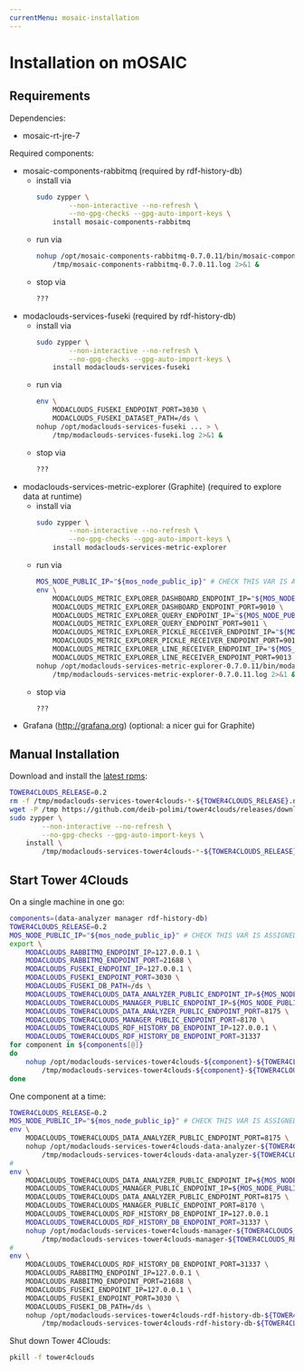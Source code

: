 ```yaml
---
currentMenu: mosaic-installation
---
```


# Installation on mOSAIC

## Requirements
Dependencies:
- mosaic-rt-jre-7

Required components:
- mosaic-components-rabbitmq (required by rdf-history-db)
	* install via
		```bash
		sudo zypper \
				--non-interactive --no-refresh \
				--no-gpg-checks --gpg-auto-import-keys \
			install mosaic-components-rabbitmq
		```
	* run via
		```bash
		nohup /opt/mosaic-components-rabbitmq-0.7.0.11/bin/mosaic-components-rabbitmq--run-component > \
			/tmp/mosaic-components-rabbitmq-0.7.0.11.log 2>&1 &
		```
	* stop via
		```bash
		???
		```
- modaclouds-services-fuseki (required by rdf-history-db)
	* install via
		```bash
		sudo zypper \
				--non-interactive --no-refresh \
				--no-gpg-checks --gpg-auto-import-keys \
			install modaclouds-services-fuseki
		```
	* run via
		```bash
		env \
			MODACLOUDS_FUSEKI_ENDPOINT_PORT=3030 \
			MODACLOUDS_FUSEKI_DATASET_PATH=/ds \
		nohup /opt/modaclouds-services-fuseki ... > \
			/tmp/modaclouds-services-fuseki.log 2>&1 &
		```
	* stop via
		```bash
		???
		```
- modaclouds-services-metric-explorer (Graphite) (required to explore data at runtime)
	* install via
		```bash
		sudo zypper \
				--non-interactive --no-refresh \
				--no-gpg-checks --gpg-auto-import-keys \
			install modaclouds-services-metric-explorer
		```
	* run via
		```bash
		MOS_NODE_PUBLIC_IP="${mos_node_public_ip}" # CHECK THIS VAR IS ASSIGNED
		env \
	        MODACLOUDS_METRIC_EXPLORER_DASHBOARD_ENDPOINT_IP="${MOS_NODE_PUBLIC_IP}" \
	        MODACLOUDS_METRIC_EXPLORER_DASHBOARD_ENDPOINT_PORT=9010 \
	        MODACLOUDS_METRIC_EXPLORER_QUERY_ENDPOINT_IP="${MOS_NODE_PUBLIC_IP}" \
	        MODACLOUDS_METRIC_EXPLORER_QUERY_ENDPOINT_PORT=9011 \
	        MODACLOUDS_METRIC_EXPLORER_PICKLE_RECEIVER_ENDPOINT_IP="${MOS_NODE_PUBLIC_IP}" \
	        MODACLOUDS_METRIC_EXPLORER_PICKLE_RECEIVER_ENDPOINT_PORT=9012 \
	        MODACLOUDS_METRIC_EXPLORER_LINE_RECEIVER_ENDPOINT_IP="${MOS_NODE_PUBLIC_IP}" \
	        MODACLOUDS_METRIC_EXPLORER_LINE_RECEIVER_ENDPOINT_PORT=9013 \
	    nohup /opt/modaclouds-services-metric-explorer-0.7.0.11/bin/modaclouds-services-metric-explorer--run-service > \
	    	/tmp/modaclouds-services-metric-explorer-0.7.0.11.log 2>&1 &
		```
	* stop via
		```bash
		???
		```
- Grafana (http://grafana.org) (optional: a nicer gui for Graphite)

## Manual Installation

Download and install the [latest rpms](https://github.com/deib-polimi/tower4clouds/releases):
```bash
TOWER4CLOUDS_RELEASE=0.2
rm -f /tmp/modaclouds-services-tower4clouds-*-${TOWER4CLOUDS_RELEASE}.noarch.rpm
wget -P /tmp https://github.com/deib-polimi/tower4clouds/releases/download/v${TOWER4CLOUDS_RELEASE}/modaclouds-services-tower4clouds-{manager,data-analyzer,rdf-history-db}-${TOWER4CLOUDS_RELEASE}.noarch.rpm 
sudo zypper \
		--non-interactive --no-refresh \
		--no-gpg-checks --gpg-auto-import-keys \
   	install \
		/tmp/modaclouds-services-tower4clouds-*-${TOWER4CLOUDS_RELEASE}.noarch.rpm
```


## Start Tower 4Clouds
On a single machine in one go:
```bash
components=(data-analyzer manager rdf-history-db)
TOWER4CLOUDS_RELEASE=0.2
MOS_NODE_PUBLIC_IP="${mos_node_public_ip}" # CHECK THIS VAR IS ASSIGNED
export \
	MODACLOUDS_RABBITMQ_ENDPOINT_IP=127.0.0.1 \
	MODACLOUDS_RABBITMQ_ENDPOINT_PORT=21688 \
	MODACLOUDS_FUSEKI_ENDPOINT_IP=127.0.0.1 \
	MODACLOUDS_FUSEKI_ENDPOINT_PORT=3030 \
	MODACLOUDS_FUSEKI_DB_PATH=/ds \
	MODACLOUDS_TOWER4CLOUDS_DATA_ANALYZER_PUBLIC_ENDPOINT_IP=${MOS_NODE_PUBLIC_IP} \
	MODACLOUDS_TOWER4CLOUDS_MANAGER_PUBLIC_ENDPOINT_IP=${MOS_NODE_PUBLIC_IP} \
	MODACLOUDS_TOWER4CLOUDS_DATA_ANALYZER_PUBLIC_ENDPOINT_PORT=8175 \
	MODACLOUDS_TOWER4CLOUDS_MANAGER_PUBLIC_ENDPOINT_PORT=8170 \
	MODACLOUDS_TOWER4CLOUDS_RDF_HISTORY_DB_ENDPOINT_IP=127.0.0.1 \
	MODACLOUDS_TOWER4CLOUDS_RDF_HISTORY_DB_ENDPOINT_PORT=31337
for component in ${components[@]}
do
	nohup /opt/modaclouds-services-tower4clouds-${component}-${TOWER4CLOUDS_RELEASE}/bin/service-run.bash > \
		/tmp/modaclouds-services-tower4clouds-${component}-${TOWER4CLOUDS_RELEASE}.log 2>&1 &
done
```

One component at a time:
```bash
TOWER4CLOUDS_RELEASE=0.2
MOS_NODE_PUBLIC_IP="${mos_node_public_ip}" # CHECK THIS VAR IS ASSIGNED
env \
	MODACLOUDS_TOWER4CLOUDS_DATA_ANALYZER_PUBLIC_ENDPOINT_PORT=8175 \
	nohup /opt/modaclouds-services-tower4clouds-data-analyzer-${TOWER4CLOUDS_RELEASE}/bin/service-run.bash > \
		/tmp/modaclouds-services-tower4clouds-data-analyzer-${TOWER4CLOUDS_RELEASE}.log 2>&1 &
#
env \
	MODACLOUDS_TOWER4CLOUDS_DATA_ANALYZER_PUBLIC_ENDPOINT_IP=${MOS_NODE_PUBLIC_IP} \
	MODACLOUDS_TOWER4CLOUDS_MANAGER_PUBLIC_ENDPOINT_IP=${MOS_NODE_PUBLIC_IP} \
	MODACLOUDS_TOWER4CLOUDS_DATA_ANALYZER_PUBLIC_ENDPOINT_PORT=8175 \
	MODACLOUDS_TOWER4CLOUDS_MANAGER_PUBLIC_ENDPOINT_PORT=8170 \
	MODACLOUDS_TOWER4CLOUDS_RDF_HISTORY_DB_ENDPOINT_IP=127.0.0.1
	MODACLOUDS_TOWER4CLOUDS_RDF_HISTORY_DB_ENDPOINT_PORT=31337 \
	nohup /opt/modaclouds-services-tower4clouds-manager-${TOWER4CLOUDS_RELEASE}/bin/service-run.bash > \
		/tmp/modaclouds-services-tower4clouds-manager-${TOWER4CLOUDS_RELEASE}.log 2>&1 &
#
env \
	MODACLOUDS_TOWER4CLOUDS_RDF_HISTORY_DB_ENDPOINT_PORT=31337 \
	MODACLOUDS_RABBITMQ_ENDPOINT_IP=127.0.0.1 \
	MODACLOUDS_RABBITMQ_ENDPOINT_PORT=21688 \
	MODACLOUDS_FUSEKI_ENDPOINT_IP=127.0.0.1 \
	MODACLOUDS_FUSEKI_ENDPOINT_PORT=3030 \
	MODACLOUDS_FUSEKI_DB_PATH=/ds \
	nohup /opt/modaclouds-services-tower4clouds-rdf-history-db-${TOWER4CLOUDS_RELEASE}/bin/service-run.bash > \
		/tmp/modaclouds-services-tower4clouds-rdf-history-db-${TOWER4CLOUDS_RELEASE}.log 2>&1 &
```

Shut down Tower 4Clouds:
```bash
pkill -f tower4clouds
```